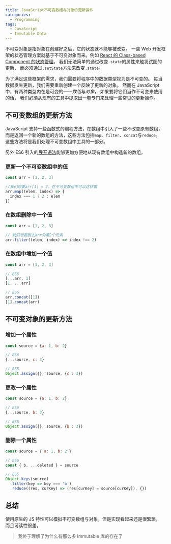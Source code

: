 ```yaml
---
title: JavaScript不可变数组与对象的更新操作
categories:
  - Programming
tags:
  - JavaScript
  - Immutable Data
---
```


不可变对象是指对象在创建好之后，它的状态就不能够被改变。
一些 Web 开发框架的状态管理方案就基于不可变对象而来。例如
[React 的 Class-based Component 的状态管理](https://reactjs.org/docs/state-and-lifecycle.html#using-state-correctly)。
我们无法简单的通过改变`.state`的属性来触发试图的更新，
而必须通过`.setState`方法来改变`.state`。

为了满足这些框架的需求，我们需要将程序中的数据类型视为是不可变的。
每当数据发生更新，我们需要重新创建一个反映了更新的对象。
然而在 JavaScript 中，有两种类型内在是可变的——*数组*与*对象*，
如果要将它们当作不可变来使用的话，
我们必须从现有的工具中提取出一套专门来处理一些常见的更新操作。

## 不可变数组的更新方法

JavaScript 支持一些函数式的编程方法，在数组中引入了一些不改变原有数组，
而是返回一个新的数组的方法，这些方法包括`map`、`filter`、`concat`与`reduce`。
这些方法将是我们处理不可变数组中工具的一部分。

另外 ES6 引入的[展开语法](https://developer.mozilla.org/zh-CN/docs/Web/JavaScript/Reference/Operators/Spread_syntax)能够更加方便地从现有数组中构造新的数组。

### 更新一个不可变数组中的值

```javascript
const arr = [1, 2, 3]

//我们想要arr[1] = 2，在不可变数组中可以这样做
arr.map((elem, index) => {
  index === 1 ? 2 : elem
})
```

### 在数组删除中一个值

```javascript
const arr = [1, 2, 3]

// 我们想要删去arr的第2个元素
arr.filter((elem, index) => index !== 2)
```

### 在数组中增加一个值

```javascript
const arr = [1, 2, 3]

// ES6
[...arr, 1]
[1, ...arr]

// ES5
arr.concat([1])
[1].concat(arr)
```

## 不可变对象的更新方法

### 增加一个属性

```javascript
const source = {a: 1, b: 2}

// ES6
{...source, c: 3}

// ES5
Object.assign({}, source, {c : 3})
```

### 更改一个属性

```javascript
const source = {a: 1, b: 2}

// ES6
{...source, b: 3}

// ES5
Object.assign({}, source, {b : 3})

```

### 删除一个属性

```javascript
const source = { a: 1, b: 2 }

// ES6
const { b, ...deleted } = source

// ES5
Object.keys(source)
  .filter(key => key === 'b')
  .reduce((res, curKey) => (res[curKey] = source[curKey]), {})
```

## 总结

使用原生的 JS 特性可以模拟不可变数组与对象，但是实现看起来还是很繁琐，
而且可读性很差。

> 我终于理解了为什么有那么多 Immutable 库的存在了
